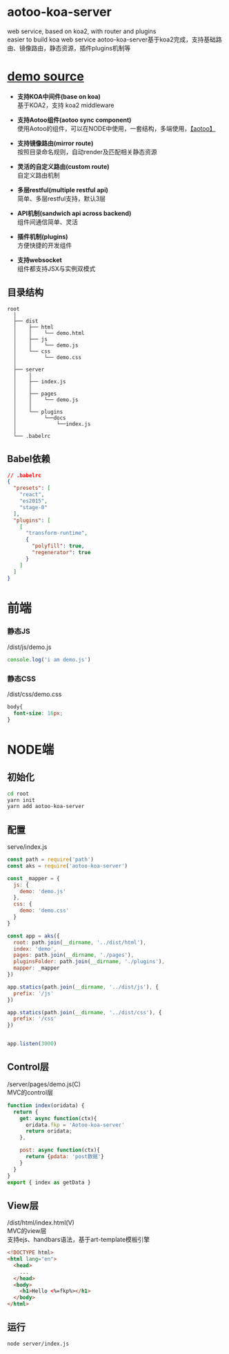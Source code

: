 # aotoo-koa-server
web service, based on koa2, with router and plugins  
easier to build koa web service
aotoo-koa-server基于koa2完成，支持基础路由、镜像路由，静态资源，插件plugins机制等

# [demo source](https://github.com/webkixi/aks-sample)

* __支持KOA中间件(base on koa)__   	  
基于KOA2，支持 koa2 middleware

* __支持Aotoo组件(aotoo sync component)__   
使用Aotoo的组件，可以在NODE中使用，一套结构，多端使用，[【aotoo】](https://www.npmjs.com/package/aotoo)

* __支持镜像路由(mirror route)__    
按照目录命名规则，自动render及匹配相关静态资源  

* __灵活的自定义路由(custom route)__   
自定义路由机制  

* __多层restful(multiple restful api)__   
简单、多层restful支持，默认3层  

* __API机制(sandwich api across backend)__   
组件间通信简单、灵活

* __插件机制(plugins)__	   
方便快捷的开发组件

* __支持websocket__	   
组件都支持JSX与实例双模式


## 目录结构 

```
root
  │            
  ├── dist 
  │    ├── html 
  │    │    └── demo.html
  │    ├── js 
  │    │    └── demo.js
  │    └── css 
  │         └── demo.css
  │    
  ├── server 
  │    │
  │    ├── index.js
  │    │
  │    ├── pages 
  │    │    └── demo.js
  │    │
  │    └── plugins 
  │         └──docs
  │             └──index.js
  │
  └── .babelrc
```

## Babel依赖

```json
// .babelrc
{
  "presets": [
    "react",
    "es2015",
    "stage-0"
  ],
  "plugins": [
    [
      "transform-runtime",
      {
        "polyfill": true,
        "regenerator": true
      }
    ]
  ]
}
```

# 前端 
### 静态JS   
/dist/js/demo.js  

```js
console.log('i am demo.js')
```

### 静态CSS
/dist/css/demo.css  

```css
body{
  font-size: 16px;
}
```

# NODE端

## 初始化  

```bash
cd root
yarn init
yarn add aotoo-koa-server
```

## 配置
serve/index.js  

```js
const path = require('path')
const aks = require('aotoo-koa-server')

const _mapper = {
  js: {
    demo: 'demo.js'
  },
  css: {
    demo: 'demo.css'
  }
}

const app = aks({
  root: path.join(__dirname, '../dist/html'),  
  index: 'demo',
  pages: path.join(__dirname, './pages'),
  pluginsFolder: path.join(__dirname, './plugins'),
  mapper: _mapper
})

app.statics(path.join(__dirname, '../dist/js'), {
  prefix: '/js'
})

app.statics(path.join(__dirname, '../dist/css'), {
  prefix: '/css'
})


app.listen(3000)
```

## Control层  
/server/pages/demo.js(C)  
MVC的control层  

```js
function index(oridata) {
  return {
    get: async function(ctx){
      oridata.fkp = 'Aotoo-koa-server'
      return oridata;
    },

    post: async function(ctx){
      return {pdata: 'post数据'}
    }
  }
}
export { index as getData }
```

## View层
/dist/html/index.html(V)   
MVC的view层  
支持ejs、handbars语法，基于art-template模板引擎  

```html
<!DOCTYPE html>
<html lang="en">
  <head>
    ...
  </head>
  <body>
    <h1>Hello <%=fkp%></h1>
  </body>
</html>
```

## 运行  

```bash
node server/index.js
```